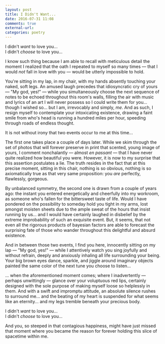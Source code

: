 ```yaml
---
layout: post
title: I Didn't Want...
date: 2016-07-31 11:08
comments: true
external-url:
categories: poetry
---
```


I didn't *want* to love you...<br/>
I didn't *choose* to love you...

I know such thing because I am able to recall with meticulous detail the moment I realized that the oath I repeated to myself so many times — that I would *not* fall in love with you — would be utterly impossible to hold.

You're sitting in my lap, in my chair, with my hands absently touching your naked, soft legs. An amused laugh precedes that idiosyncratic cry of yours — "My god, yes!" — while you simultaneously choose the next sequence of notes to be echoed throughout this room's walls, filling the air with music and lyrics of an art I will never possess so I could write them for you... though I wished so... but I am, irrevocably and simply, *me*. And as such, I resign myself to contemplate your intoxicating existence, drawing a faint smile from who's head is running a hundred miles per hour, speeding through roads of endless thought.

It is not without irony that two events occur to me at this time...

The first one takes place a couple of days later. While we skim through the set of photos that will forever preserve in print that scented, young image of yours, I comment nonchalantly — almost *en passant* — that I have never quite realized how beautiful you were. However, it is now to my surprise that this assertion postulates a lie. The truth resides in the fact that at this precise moment, sitting in this chair, nothing is so obvious, nothing is so axiomatically true as that very same proposition: you *are* perfectly, flawlessly, gorgeous.

By unbalanced symmetry, the second one is drawn from a couple of years ago: the instant you entered energetically and cheerfully into my workroom, as someone who's fallen for the bittersweet taste of life. Would I have pondered on the possibility to someday hold you tight in my arms, lost amongst moisten sheets due to the ample sweat of the hours that insist running by us... and I would have certainly laughed in disbelief by the extreme improbability of such an exquisite event. But, it seems, that not even all the rigorous products of bayesian factors are able to forecast the surprising fate of those who wander throughout this delightful and absurd existence.

And in between those two events, I find you here, innocently sitting on my lap — "My god, yes!" — while I attentively watch you sing joyfully and without refrain, deeply and anxiously inhaling all life surrounding your being. Your big brown eyes dance, sparkle, and jiggle around imaginary objects painted the same color of the next tune you choose to listen...

... when the aforementioned moment comes; where I inadvertently — perhaps unwittingly — glance over your voluptuous red lips, certainly designed with the sole purpose of making myself loose so helplessly in them. And with a swift and impromptu attitude, an absolute silence rushes to surround me... and the beating of my heart is suspended for what seems like an eternity... and my legs tremble beneath your precious body.

I didn't *want* to love you...<br/>
I didn't *choose* to love you...

And you, so steeped in that contagious happiness, might have just missed that moment where you became the reason for forever holding this slice of spacetime within me.
